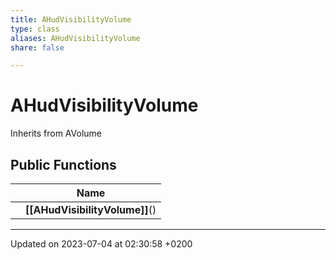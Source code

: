 ```yaml
---
title: AHudVisibilityVolume
type: class
aliases: AHudVisibilityVolume
share: false

---
```


# AHudVisibilityVolume





Inherits from AVolume

## Public Functions

|                | Name           |
| -------------- | -------------- |
| | **[[AHudVisibilityVolume]]**() |

-------------------------------

Updated on 2023-07-04 at 02:30:58 +0200